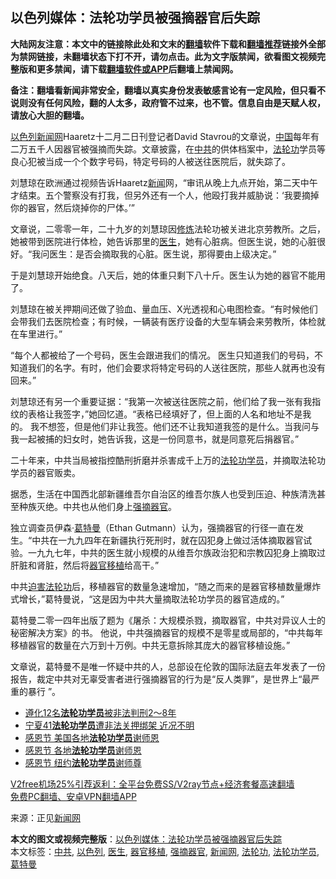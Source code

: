  <h2>以色列媒体：法轮功学员被强摘器官后失踪</h2> <p class="notice"><b>大陆网友注意：本文中的链接除此处和文末的<a href="https://github.com/bannedbook/fanqiang" >翻墙</a>软件下载和<a href="https://github.com/killgcd/justmysocks/blob/master/README.md">翻墙推荐</a>链接外全部为禁网链接，未翻墙状态下打不开，请勿点击。此为文字版禁闻，欲看图文视频完整版和更多禁闻，请下载<a href="https://github.com/bannedbook/fanqiang">翻墙软件或APP</a>后翻墙上禁闻网。</p><p>备注：翻墙看新闻非常安全，翻墙以真实身份发表敏感言论有一定风险，但只看不说则没有任何风险，翻的人太多，政府管不过来，也不管。信息自由是天赋人权，请放心大胆的翻墙。</b></p>  <div class="entry"> <p><a href="https://www.bannedbook.org/bnews/tag/%e4%bb%a5%e8%89%b2%e5%88%97/" class="st_tag internal_tag" rel="tag" title="标签 以色列 下的日志">以色列</a><span class='wp_keywordlink_affiliate'><a href="https://www.bannedbook.org/" title="新闻网">新闻网</a></span>Haaretz十二月二日刊登记者David Stavrou的文章说，<span class='wp_keywordlink_affiliate'><a href="https://www.bannedbook.org/" title="中国" target="_blank">中国</a></span>每年有二万五千人因器官被强摘而失踪。文章披露，在<a href="https://www.bannedbook.org/bnews/tag/%e4%b8%ad%e5%85%b1/" class="st_tag internal_tag" rel="tag" title="标签 中共 下的日志">中共</a>的供体档案中，<a href="https://www.bannedbook.org/bnews/tag/%e6%b3%95%e8%bd%ae%e5%8a%9f/" class="st_tag internal_tag" rel="tag" title="标签 法轮功 下的日志">法轮功</a>学员等良心犯被当成一个个数字号码，特定号码的人被送往医院后，就失踪了。</p> <p>刘慧琼在欧洲通过视频告诉Haaretz<span class='wp_keywordlink_affiliate'><a href="https://www.bannedbook.org/" title="新闻">新闻</a></span>网，“审讯从晚上九点开始，第二天中午才结束。五个警察没有打我，但另外还有一个人，他殴打我并威胁说：‘我要摘掉你的器官，然后烧掉你的尸体。’”</p> <p>文章说，二零零一年，二十九岁的刘慧琼因<span class='wp_keywordlink'><a href="https://www.qi-gong.me/" title="气功修炼网" target="_blank">修炼</a></span>法轮功被关进北京劳教所。之后，她被带到医院进行体检，她告诉那里的<a href="https://www.bannedbook.org/bnews/tag/%e5%8c%bb%e7%94%9f/" class="st_tag internal_tag" rel="tag" title="标签 医生 下的日志">医生</a>，她有心脏病。但医生说，她的心脏很好。“我问医生：是否会摘取我的心脏。医生说，那得要由上级决定。”</p>  <p>于是刘慧琼开始绝食。八天后，她的体重只剩下八十斤。医生认为她的器官不能用了。</p> <p>刘慧琼在被关押期间还做了验血、量血压、X光透视和心电图检查。“有时候他们会带我们去医院检查；有时候，一辆装有医疗设备的大型车辆会来劳教所，体检就在车里进行。”</p> <p>“每个人都被给了一个号码，医生会跟进我们的情况。 医生只知道我们的号码，不知道我们的名字。有时，他们会要求将特定号码的人送往医院，那些人就再也没有回来。”</p>  <p>刘慧琼还有另一个重要证据：“我第一次被送往医院之前，他们给了我一张有我指纹的表格让我签字，”她回忆道。“表格已经填好了，但上面的人名和地址不是我的。 我不想签，但是他们非让我签。他们还不让我知道我签的是什么。当我问与我一起被捕的妇女时，她告诉我，这是一份同意书，就是同意死后捐器官。”</p> <p>二十年来，中共当局被指控酷刑折磨并杀害成千上万的<a href="https://www.bannedbook.org/bnews/tag/%e6%b3%95%e8%bd%ae%e5%8a%9f%e5%ad%a6%e5%91%98/" class="st_tag internal_tag" rel="tag" title="标签 法轮功学员 下的日志">法轮功学员</a>，并摘取法轮功学员的器官贩卖。</p> <p>据悉，生活在中国西北部新疆维吾尔自治区的维吾尔族人也受到压迫、种族清洗甚至种族灭绝。中共也从他们身上<a href="https://www.bannedbook.org/bnews/tag/%e5%bc%ba%e6%91%98%e5%99%a8%e5%ae%98/" class="st_tag internal_tag" rel="tag" title="标签 强摘器官 下的日志">强摘器官</a>。</p>  <p>独立调查员伊森·<a href="https://www.bannedbook.org/bnews/tag/%e8%91%9b%e7%89%b9%e6%9b%bc/" class="st_tag internal_tag" rel="tag" title="标签 葛特曼 下的日志">葛特曼</a>（Ethan Gutmann）认为，强摘器官的行径一直在发生。“中共在一九九四年在新疆执行死刑时，就在囚犯身上做过活体摘取器官试验。一九九七年，中共的医生就小规模的从维吾尔族政治犯和宗教囚犯身上摘取过肝脏和肾脏，然后将<a href="https://www.bannedbook.org/bnews/tag/%E5%99%A8%E5%AE%98%E7%A7%BB%E6%A4%8D/" class="st_tag internal_tag" rel="tag" title="标签 器官移植 下的日志">器官移植</a>给高干。”</p> <p>中共<span class='wp_keywordlink'><a href="https://www.bannedbook.org/forum11/topic278.html" title="评江泽民与中共相互利用迫害法轮功" target="_blank">迫害法轮功</a></span>后，移植器官的数量急速增加，“随之而来的是器官移植数量爆炸式增长，”葛特曼说，“这是因为中共大量摘取法轮功学员的器官造成的。”</p> <p>葛特曼二零一四年出版了题为《屠杀：大规模杀戮，摘取器官，中共对异议人士的秘密解决方案》的书。 他说，中共强摘器官的规模不是零星或局部的，“中共每年移植器官的数量在六万到十万例。中共无意拆除其庞大的器官移植设施。”</p>  <p>文章说，葛特曼不是唯一怀疑中共的人，总部设在伦敦的国际法庭去年发表了一份报告，裁定中共对无辜受害者进行强摘器官的行为是“反人类罪”，是世界上“最严重的暴行 ”。</p> <ul class='op-related-articles' title='相关阅读'> <li><a href='https://www.bannedbook.org/bnews/renquan/flg/20201204/1441826.html' target='_blank'>遵化12名<b>法轮功学员</b>被非法判刑2～8年</a></li> <li><a href='https://www.bannedbook.org/bnews/cbnews/20201129/1439048.html' target='_blank'>宁夏41<b>法轮功学员</b>遭非法关押绑架 近况不明</a></li> <li><a href='https://www.bannedbook.org/bnews/taiwannews/20201128/1438284.html' target='_blank'>感恩节 美国各地<b>法轮功学员</b>谢师恩</a></li> <li><a href='https://www.bannedbook.org/bnews/bannedvideo/20201127/1437717.html' target='_blank'>感恩节 各地<b>法轮功学员</b>谢师恩</a></li> <li><a href='https://www.bannedbook.org/bnews/taiwannews/20201127/1437697.html' target='_blank'>感恩节 纽约<b>法轮功学员</b>谢师尊</a></li> </ul> <p class="texttj"> <a href="https://github.com/bannedbook/fanqiang/wiki/V2ray%E6%9C%BA%E5%9C%BA" target="_blank">V2free机场25%引荐返利：全平台免费SS/V2ray节点+经济套餐高速翻墙</a><br/> <a href="https://github.com/bannedbook/fanqiang/wiki/%E7%A6%81%E9%97%BB%E7%BD%91%E5%AE%89%E5%8D%93%E7%BF%BB%E5%A2%99%E6%96%B0%E9%97%BBAPP" target="_blank">免费PC翻墙、安卓VPN翻墙APP</a></p><p>来源：正见<a href="https://www.bannedbook.org/bnews/tag/%E6%96%B0%E9%97%BB%E7%BD%91/" class="st_tag internal_tag" rel="tag" title="标签 新闻网 下的日志">新闻网</a></p><a name='sharetosocial'></a>       <div><b>本文的图文或视频完整版</b>：<a href='https://www.bannedbook.org/bnews/cbnews/20201204/1441828.html'>以色列媒体：法轮功学员被强摘器官后失踪</a></div>  </div><!--END ENTRY--> <div class="postfooter"> <div>本文标签：<a href="https://www.bannedbook.org/bnews/tag/%e4%b8%ad%e5%85%b1/" rel="tag">中共</a>, <a href="https://www.bannedbook.org/bnews/tag/%e4%bb%a5%e8%89%b2%e5%88%97/" rel="tag">以色列</a>, <a href="https://www.bannedbook.org/bnews/tag/%e5%8c%bb%e7%94%9f/" rel="tag">医生</a>, <a href="https://www.bannedbook.org/bnews/tag/%E5%99%A8%E5%AE%98%E7%A7%BB%E6%A4%8D/" rel="tag">器官移植</a>, <a href="https://www.bannedbook.org/bnews/tag/%e5%bc%ba%e6%91%98%e5%99%a8%e5%ae%98/" rel="tag">强摘器官</a>, <a href="https://www.bannedbook.org/bnews/tag/%E6%96%B0%E9%97%BB%E7%BD%91/" rel="tag">新闻网</a>, <a href="https://www.bannedbook.org/bnews/tag/%e6%b3%95%e8%bd%ae%e5%8a%9f/" rel="tag">法轮功</a>, <a href="https://www.bannedbook.org/bnews/tag/%e6%b3%95%e8%bd%ae%e5%8a%9f%e5%ad%a6%e5%91%98/" rel="tag">法轮功学员</a>, <a href="https://www.bannedbook.org/bnews/tag/%e8%91%9b%e7%89%b9%e6%9b%bc/" rel="tag">葛特曼</a></div>  </div><!--END POSTFOOTER--> 